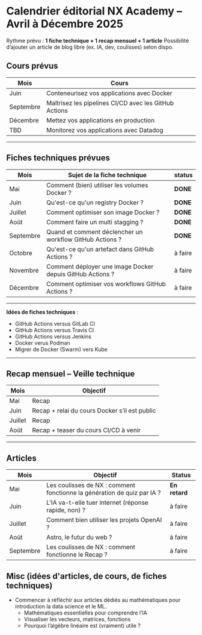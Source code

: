 # Calendrier éditorial NX Academy – Avril à Décembre 2025

Rythme prévu : **1 fiche technique + 1 recap mensuel + 1 article**
Possibilité d’ajouter un article de blog libre (ex. IA, dev, coulisses) selon dispo.

## Cours prévus

| Mois      | Cours                                                 |
| --------- | ----------------------------------------------------- |
| Juin      | Conteneurisez vos applications avec Docker            |
| Septembre | Maîtrisez les pipelines CI/CD avec les GitHub Actions |
| Décembre  | Mettez vos applications en production                 |
| TBD       | Monitorez vos applications avec Datadog               |

---

## Fiches techniques prévues

| Mois      | Sujet de la fiche technique                               | status   |
| --------- | --------------------------------------------------------- | -------- |
| Mai       | Comment (bien) utiliser les volumes Docker ?              | **DONE** |
| Juin      | Qu'est-ce qu'un registry Docker ?                         | **DONE** |
| Juillet   | Comment optimiser son image Docker ?                      | **DONE** |
| Août      | Comment faire un multi stagging ?                         | **DONE** |
| Septembre | Quand et comment déclencher un workflow GitHub Actions ?  | **DONE** |
| Octobre   | Qu'est-ce qu'un artefact dans GitHub Actions ?            | à faire  |
| Novembre  | Comment déployer une image Docker depuis GitHub Actions ? | à faire  |
| Décembre  | Comment optimiser vos workflows GitHub Actions ?          | à faire  |

---

**Idées de fiches techniques** :

- GitHub Actions versus GitLab CI
- GitHub Actions versus Travis CI
- GitHub Actions versus Jenkins
- Docker verus Podman
- Migrer de Docker (Swarm) vers Kube

---

## Recap mensuel – Veille technique

| Mois    | Objectif                                      |
| ------- | --------------------------------------------- |
| Mai     | Recap                                         |
| Juin    | Recap + relai du cours Docker s’il est public |
| Juillet | Recap                                         |
| Août    | Recap + teaser du cours CI/CD à venir         |

---

## Articles

| Mois      | Objectif                                                                | Status        |
| --------- | ----------------------------------------------------------------------- | ------------- |
| Mai       | Les coulisses de NX : comment fonctionne la génération de quiz par IA ? | **En retard** |
| Juin      | L'IA va-t-elle tuer internet (réponse rapide, non) ?                    | à faire       |
| Juillet   | Comment bien utiliser les projets OpenAI ?                              | à faire       |
| Août      | Astro, le futur du web ?                                                | à faire       |
| Septembre | Les coulisses de NX : comment fonctionne le Recap ?                     | à faire       |

## Misc (idées d'articles, de cours, de fiches techniques)

- Commencer à réfléchir aux articles dédiés au mathématiques pour introduction la data science et le ML.
  - Mathématiques essentielles pour comprendre l’IA
  - Visualiser les vecteurs, matrices, fonctions
  - Pourquoi l’algèbre linéaire est (vraiment) utile ?
